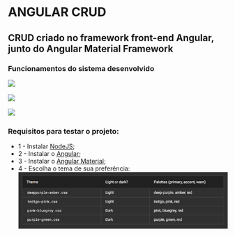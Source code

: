 # ANGULAR CRUD
 ## CRUD criado no framework front-end Angular, junto do Angular Material Framework

### Funcionamentos do sistema desenvolvido
![](https://github.com/guzztavo2/ANGULAR-CRUD/blob/main/imagens%5B%5DGitHub/Sequ%C3%AAncia%2001.gif)

![](https://github.com/guzztavo2/ANGULAR-CRUD/blob/main/imagens%5B%5DGitHub/Sequ%C3%AAncia%2001_1.gif)

![](https://github.com/guzztavo2/ANGULAR-CRUD/blob/main/imagens%5B%5DGitHub/Sequ%C3%AAncia%2001_2.gif)

### Requisitos para testar o projeto:
- 1 - Instalar [NodeJS](https://nodejs.org/en/);
- 2 - Instalar o [Angular](https://angular.io/);
- 3 - Instalar o [Angular Material](https://material.angular.io/);
- 4 - Escolha o tema de sua preferência: ![](https://raw.githubusercontent.com/guzztavo2/ANGULAR-CRUD/main/imagens%5B%5DGitHub/Captura-1.png)

